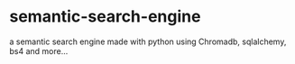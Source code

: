 # semantic-search-engine
a semantic search engine made with python using Chromadb, sqlalchemy, bs4 and more...
